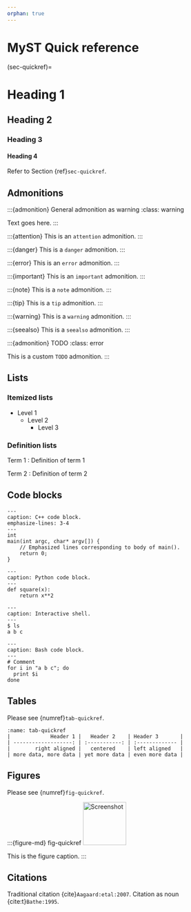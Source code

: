 ```yaml
---
orphan: true
---
```

# MyST Quick reference

(sec-quickref)=
# Heading 1
## Heading 2
### Heading 3
#### Heading 4

Refer to Section {ref}`sec-quickref`.

## Admonitions

:::{admonition} General admonition as warning
:class: warning

Text goes here.
:::

:::{attention}
This is an `attention` admonition.
:::

:::{danger}
This is a `danger` admonition.
:::

:::{error}
This is an `error` admonition.
:::

:::{important}
This is an `important` admonition.
:::

:::{note}
This is a `note` admonition.
:::

:::{tip}
This is a `tip` admonition.
:::

:::{warning}
This is a `warning` admonition.
:::

:::{seealso}
This is a `seealso` admonition.
:::

:::{admonition} TODO
:class: error

This is a custom `TODO` admonition.
:::



## Lists

### Itemized lists

* Level 1
  * Level 2
    * Level 3
  
### Definition lists

Term 1
: Definition of term 1

Term 2
: Definition of term 2

## Code blocks

```{code-block} c++
---
caption: C++ code block.
emphasize-lines: 3-4
---
int
main(int argc, char* argv[]) {
    // Emphasized lines corresponding to body of main().
    return 0;
}
```

```{code-block} python
---
caption: Python code block.
---
def square(x):
    return x**2
```

```{code-block} console
---
caption: Interactive shell.
---
$ ls
a b c
```

```{code-block} bash
---
caption: Bash code block.
---
# Comment
for i in "a b c"; do
  print $i
done
```

## Tables

Please see {numref}`tab-quickref`.

```{table} Table caption
:name: tab-quickref
|             Header 1 |   Header 2    | Header 3       |
| -------------------: | :-----------: | :------------- |
|        right aligned |   centered    | left aligned   |
| more data, more data | yet more data | even more data |
```

## Figures

Please see {numref}`fig-quickref`.


:::{figure-md} fig-quickref
<img src="_static/images/cig_short_nolabel.*" alt="Screenshot"  width="100px"/>

This is the figure caption.
:::

## Citations

Traditional citation {cite}`Aagaard:etal:2007`.
Citation as noun {cite:t}`Bathe:1995`.
